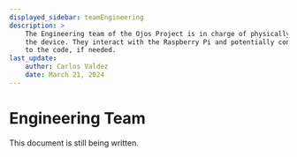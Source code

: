 ```yaml
---
displayed_sidebar: teamEngineering
description: >
    The Engineering team of the Ojos Project is in charge of physically building
    the device. They interact with the Raspberry Pi and potentially contribute
    to the code, if needed.
last_update:
    author: Carlos Valdez
    date: March 21, 2024
---
```


# Engineering Team

This document is still being written.

<!-- TODO: Write out the responsibilities of the team. -->
<!-- TODO: Write out the tools you will be using. -->
<!-- TODO: Change the `author` and `date` values above. -->

<!-- A good reference for the structure is the Research team homepage. -->
<!-- https://docs.ojosproject.org/teams/research/ -->
